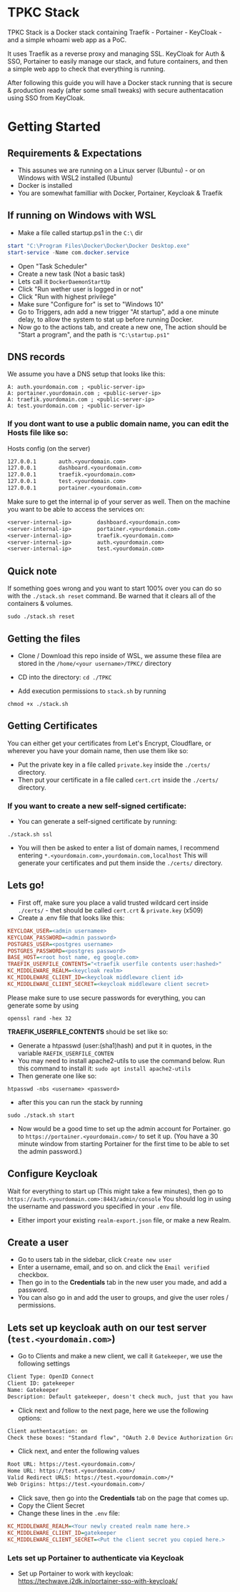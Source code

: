 # TPKC Stack

TPKC Stack is a Docker stack containing Traefik - Portainer - KeyCloak - and a simple whoami web app as a PoC.

It uses Traefik as a reverse proxy and managing SSL. KeyCloak for Auth & SSO, Portainer to easily manage our stack, and future containers, and then a simple web app to check that everything is running.

After following this guide you will have a Docker stack running that is secure & production ready (after some small tweaks) with secure authentacation using SSO from KeyCloak.

# Getting Started

## Requirements & Expectations

- This assunes we are running on a Linux server (Ubuntu) - or on Windows with WSL2 installed (Ubuntu)
- Docker is installed
- You are somewhat familliar with Docker, Portainer, Keycloak & Traefik

## If running on Windows with WSL
* Make a file called startup.ps1 in the `C:\` dir
```powershell
start "C:\Program Files\Docker\Docker\Docker Desktop.exe"
start-service -Name com.docker.service
```
* Open "Task Scheduler"
* Create a new task (Not a basic task)
* Lets call it `DockerDaemonStartUp`
* Click "Run wether user is logged in or not"
* Click "Run with highest privilege"
* Make sure "Configure for" is set to "Windows 10"
* Go to Triggers, adn add a new trigger "At startup", add a one minute delay, to allow the system to stat up before running Docker.
* Now go to the actions tab, and create a new one, The action should be "Start a program", and the path is `"C:\startup.ps1"`

## DNS records

We assume you have a DNS setup that looks like this:

```dns
A: auth.yourdomain.com ; <public-server-ip>
A: portainer.yourdomain.com ; <public-server-ip>
A: traefik.yourdomain.com ; <public-server-ip>
A: test.yourdomain.com ; <public-server-ip>
```

### If you dont want to use a public domain name, you can edit the Hosts file like so:
Hosts config (on the server)
```txt
127.0.0.1		auth.<yourdomain.com>
127.0.0.1		dashboard.<yourdomain.com>
127.0.0.1		traefik.<yourdomain.com>
127.0.0.1		test.<yourdomain.com>
127.0.0.1		portainer.<yourdomain.com>
```
Make sure to get the internal ip of your server as well.
Then on the machine you want to be able to access the services on:

```txt
<server-internal-ip>		dashboard.<yourdomain.com>
<server-internal-ip>		portainer.<yourdomain.com>
<server-internal-ip>		traefik.<yourdomain.com>
<server-internal-ip>		auth.<yourdomain.com>
<server-internal-ip>		test.<yourdomain.com>
```
## Quick note

If something goes wrong and you want to start 100% over you can do so with the `./stack.sh reset` command. Be warned that it clears all of the containers & volumes.

```shell
sudo ./stack.sh reset
```

## Getting the files

- Clone / Download this repo inside of WSL, we assume these filea are stored in the `/home/<your username>/TPKC/` directory

- CD into the directory: `cd ./TPKC`

- Add execution permissions to `stack.sh` by running

```shell
chmod +x ./stack.sh
```

## Getting Certificates
You can either get your certificates from Let's Encrypt, Cloudflare, or wherever you have your domain name, then use them like so:
* Put the private key in a file called `private.key` inside the `./certs/` directory.
* Then put your certificate in a file called `cert.crt` inside the `./certs/` directory.

### If you want to create a new self-signed certificate:
* You can generate a self-signed certificate by running:
```shell
./stack.sh ssl
```
* You will then be asked to enter a list of domain names, I recommend entering `*.<yourdomain.com>,yourdomain.com,localhost`
This will generate your certificates and put them inside the `./certs/` directory.



## Lets go!

- First off, make sure you place a valid trusted wildcard cert inside `./certs/` - thet should be called `cert.crt` & `private.key` (x509)
- Create a .env file that looks like this:

```ini
KEYCLOAK_USER=<admin usernamee>
KEYCLOAK_PASSWORD=<admin password>
POSTGRES_USER=<postgres username>
POSTGRES_PASSWORD=<postgres password>
BASE_HOST=<root host name, eg google.com>
TRAEFIK_USERFILE_CONTENTS="<traefik userfile contents user:hashed>"
KC_MIDDLEWARE_REALM=<keycloak realm>
KC_MIDDLEWARE_CLIENT_ID=<keycloak middleware client id>
KC_MIDDLEWARE_CLIENT_SECRET=<keycloak middleware client secret>
```

Please make sure to use secure passwords for everything, you can generate some by using

```shell
openssl rand -hex 32
```

**TRAEFIK_USERFILE_CONTENTS** should be set like so:

- Generate a htpasswd (user:(sha1)hash) and put it in quotes, in the variable `RAEFIK_USERFILE_CONTEN`
- You may need to install apache2-utils to use the command below. Run this command to install it: `sudo apt install apache2-utils`
- Then generate one like so:
```shell
htpasswd -nbs <username> <password>
```

- after this you can run the stack by running

```shell
sudo ./stack.sh start
```

* Now would be a good time to set up the admin account for Portainer. go to `https://portainer.<yourdomain.com>/` to set it up. (You have a 30 minute window from starting Portainer for the first time to be able to set the admin password.)

## Configure Keycloak
Wait for everything to start up (This might take a few minutes), then go to `https://auth.<yourdomain.com>:8443/admin/console`
You should log in using the username and password you specified in your `.env` file.

* Either import your existing `realm-export.json` file, or make a new Realm.

## Create a user
* Go to users tab in the sidebar, click `Create new user`
* Enter a username, email, and so on. and click the `Email verified` checkbox.
* Then go in to the **Credentials** tab in the new user you made, and add a password.
* You can also go in and add the user to groups, and give the user roles / permissions.

## Lets set up keycloak auth on our test server (`test.<yourdomain.com>`)
* Go to Clients and make a new client, we call it `Gatekeeper`, we use the following settings
```txt
Client Type: OpenID Connect
Client ID: gatekeeper
Name: Gatekeeper
Description: Default gatekeeper, doesn't check much, just that you have a valid Keycloak session before allowing access.
```

* Click next and follow to the next page, here we use the following options:
```txt
Client authentacation: on
Check these boxes: "Standard flow", "OAuth 2.0 Device Authorization Grant", and "Direct access grants"
``` 
* Click next, and enter the following values
```txt
Root URL: https://test.<yourdomain.com>/
Home URL: https://test.<yourdomain.com>/
Valid Redirect URLS: https://test.<yourdomain.com>/*
Web Origins: https://test.<yourdomain.com>/
```
* Click save, then go into the **Credentials** tab on the page that comes up.
* Copy the Client Secret
* Change these lines in the `.env` file:
```ini
KC_MIDDLEWARE_REALM=<Your newly created realm name here.>
KC_MIDDLEWARE_CLIENT_ID=gatekeeper
KC_MIDDLEWARE_CLIENT_SECRET=<Put the client secret you copied here.>
```

### Lets set up Portainer to authenticate via Keycloak
- Set up Portainer to work with keycloak: https://techwave.j2dk.in/portainer-sso-with-keycloak/

